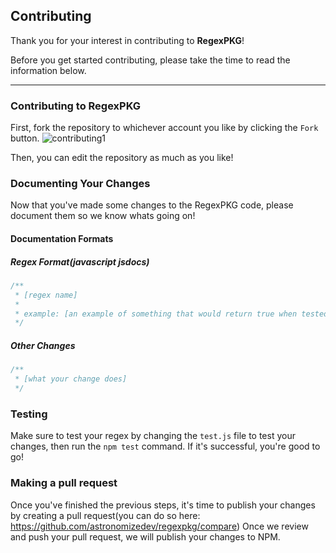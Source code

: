 ## Contributing
Thank you for your interest in contributing to **RegexPKG**!

Before you get started contributing, please take the time to read the information below.
***
### Contributing to RegexPKG
First, fork the repository to whichever account you like by clicking the `Fork` button.
![contributing1](https://i.imgur.com/TmoyInl.png)

Then, you can edit the repository as much as you like!

### Documenting Your Changes
Now that you've made some changes to the RegexPKG code, please document them so we know whats going on!

#### Documentation Formats
##### Regex Format(javascript jsdocs)
```javascript
/**
 * [regex name]
 *
 * example: [an example of something that would return true when tested for your regex]
 */
```

##### Other Changes
```javascript
/**
 * [what your change does]
 */
```

### Testing
Make sure to test your regex by changing the `test.js` file to test your changes, then run the `npm test` command. If it's successful, you're
good to go!

### Making a pull request
Once you've finished the previous steps, it's time to publish your changes by creating a pull request(you can do so here: https://github.com/astronomizedev/regexpkg/compare)
Once we review and push your pull request, we will publish your changes to NPM.
